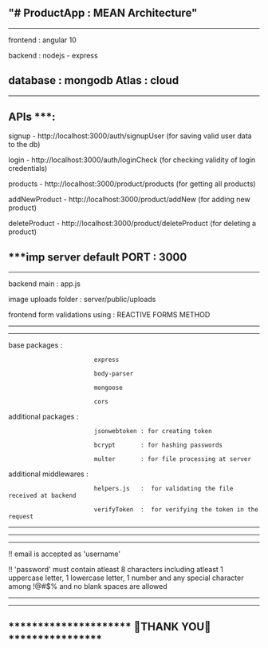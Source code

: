 "# ProductApp : MEAN Architecture" 
---------------------------------

---------------------------------------------------
frontend : angular 10

backend : nodejs - express

database : mongodb Atlas : cloud
---------------------------------------------------

---------------------------------------------------

APIs ***:
---------

signup - http://localhost:3000/auth/signupUser       (for saving valid user data to the db)

login  - http://localhost:3000/auth/loginCheck      (for checking validity of login credentials)

products - http://localhost:3000/product/products   (for getting all products)

addNewProduct -  http://localhost:3000/product/addNew   (for adding new product)

deleteProduct -  http://localhost:3000/product/deleteProduct    (for deleting a product)


***imp server default PORT : 3000
-----------------------------------------------------

-----------------------------------------------------

backend main         : app.js

image uploads folder : server/public/uploads

frontend form validations using : REACTIVE FORMS METHOD

-----------------------------------------------------

-----------------------------------------------------
base packages            :

                            express
                            
                            body-parser
                            
                            mongoose
                            
                            cors
                            
additional packages      :

                            jsonwebtoken : for creating token
                            
                            bcrypt       : for hashing passwords
                            
                            multer       : for file processing at server
                            

additional middlewares   :

                            helpers.js   :  for validating the file received at backend
                            
                            verifyToken  :  for verifying the token in the request
                            
-----------------------------------------------------

-----------------------------------------------------
*****************************************************
!! email is accepted as 'username'

!! 'password' must contain atleast 8 characters including atleast 1 uppercase letter,
    1 lowercase letter, 1 number and any special character among !@#$% and no blank spaces are allowed
    
-----------------------------------------------------


-----------------------------------------------------
********************* 🙂THANK YOU🙂 ****************
-----------------------------------------------------
